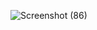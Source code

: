 
![Screenshot (86)](https://github.com/user-attachments/assets/2a1e67ae-8e1b-453b-a23f-2872ba319ffa)
